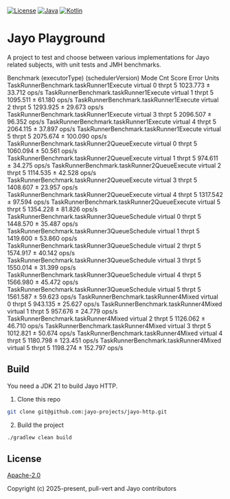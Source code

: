 [![License](https://img.shields.io/badge/license-Apache%20License%202.0-blue.svg?logo=apache&style=flat-square)](https://www.apache.org/licenses/LICENSE-2.0)
[![Java](https://img.shields.io/badge/Java-21-ED8B00?logo=openjdk&logoColor=white&style=flat-square)](https://www.java.com/en/download/help/whatis_java.html)
[![Kotlin](https://img.shields.io/badge/kotlin-2.1.0-blue.svg?logo=kotlin&style=flat-square)](http://kotlinlang.org)

# Jayo Playground

A project to test and choose between various implementations for Jayo related subjects, with unit tests and JMH
benchmarks.

Benchmark                                     (executorType)  (schedulerVersion)   Mode  Cnt     Score     Error  Units
TaskRunnerBenchmark.taskRunner1Execute               virtual                   0  thrpt    5  1023.773 ±  33.712  ops/s
TaskRunnerBenchmark.taskRunner1Execute               virtual                   1  thrpt    5  1095.511 ±  61.180  ops/s
TaskRunnerBenchmark.taskRunner1Execute               virtual                   2  thrpt    5  1293.925 ±  29.673  ops/s
TaskRunnerBenchmark.taskRunner1Execute               virtual                   3  thrpt    5  2096.507 ±  96.352  ops/s
TaskRunnerBenchmark.taskRunner1Execute               virtual                   4  thrpt    5  2064.115 ±  37.897  ops/s
TaskRunnerBenchmark.taskRunner1Execute               virtual                   5  thrpt    5  2075.674 ± 100.090  ops/s
TaskRunnerBenchmark.taskRunner2QueueExecute          virtual                   0  thrpt    5  1060.094 ±  50.561  ops/s
TaskRunnerBenchmark.taskRunner2QueueExecute          virtual                   1  thrpt    5   974.611 ±  34.275  ops/s
TaskRunnerBenchmark.taskRunner2QueueExecute          virtual                   2  thrpt    5  1114.535 ±  42.528  ops/s
TaskRunnerBenchmark.taskRunner2QueueExecute          virtual                   3  thrpt    5  1408.607 ±  23.957  ops/s
TaskRunnerBenchmark.taskRunner2QueueExecute          virtual                   4  thrpt    5  1317.542 ±  97.594  ops/s
TaskRunnerBenchmark.taskRunner2QueueExecute          virtual                   5  thrpt    5  1354.228 ±  81.826  ops/s
TaskRunnerBenchmark.taskRunner3QueueSchedule         virtual                   0  thrpt    5  1448.570 ±  35.487  ops/s
TaskRunnerBenchmark.taskRunner3QueueSchedule         virtual                   1  thrpt    5  1419.600 ±  53.860  ops/s
TaskRunnerBenchmark.taskRunner3QueueSchedule         virtual                   2  thrpt    5  1574.917 ±  40.142  ops/s
TaskRunnerBenchmark.taskRunner3QueueSchedule         virtual                   3  thrpt    5  1550.014 ±  31.399  ops/s
TaskRunnerBenchmark.taskRunner3QueueSchedule         virtual                   4  thrpt    5  1566.980 ±  45.472  ops/s
TaskRunnerBenchmark.taskRunner3QueueSchedule         virtual                   5  thrpt    5  1561.587 ±  59.623  ops/s
TaskRunnerBenchmark.taskRunner4Mixed                 virtual                   0  thrpt    5   943.135 ±  25.627  ops/s
TaskRunnerBenchmark.taskRunner4Mixed                 virtual                   1  thrpt    5   957.676 ±  24.779  ops/s
TaskRunnerBenchmark.taskRunner4Mixed                 virtual                   2  thrpt    5  1126.062 ±  46.710  ops/s
TaskRunnerBenchmark.taskRunner4Mixed                 virtual                   3  thrpt    5  1012.821 ±  50.674  ops/s
TaskRunnerBenchmark.taskRunner4Mixed                 virtual                   4  thrpt    5  1180.798 ± 123.451  ops/s
TaskRunnerBenchmark.taskRunner4Mixed                 virtual                   5  thrpt    5  1198.274 ± 152.797  ops/s

## Build

You need a JDK 21 to build Jayo HTTP.

1. Clone this repo

```bash
git clone git@github.com:jayo-projects/jayo-http.git
```

2. Build the project

```bash
./gradlew clean build
```

## License

[Apache-2.0](https://opensource.org/license/apache-2-0)

Copyright (c) 2025-present, pull-vert and Jayo contributors